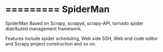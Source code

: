 =========
SpiderMan
=========
SpiderMan Based on Scrapy, scrapyd, scrapy-API, tornado spider distributed management framework.

Features include spider scheduling, Web side SSH, Web end code editor and Scrapy project construction and so on.